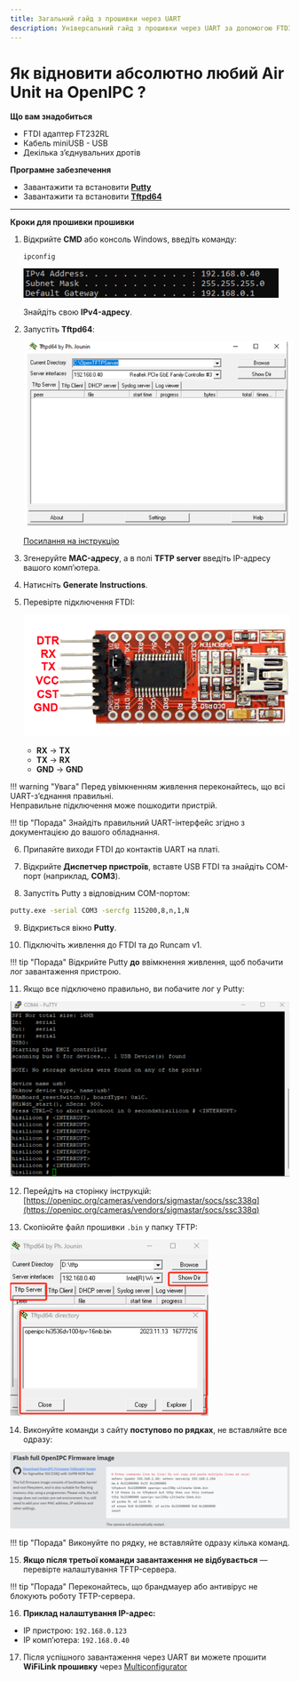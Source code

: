 ```yaml
---
title: Загальний гайд з прошивки через UART
description: Універсальний гайд з прошивки через UART за допомогою FTDI та TFTP
---
```

# Як відновити абсолютно любий Air Unit на OpenIPC ?  
**Що вам знадобиться**

- FTDI адаптер FT232RL  
- Кабель miniUSB - USB  
- Декілька з’єднувальних дротів

**Програмне забезпечення**

- Завантажити та встановити [**Putty**](https://www.putty.org/)
- Завантажити та встановити [**Tftpd64**](https://tftpd32.jounin.net/)

---

**Кроки для прошивки прошивки**

1. Відкрийте **CMD** або консоль Windows, введіть команду:

   ```
   ipconfig
   ```

   ![ipconfig](/images/runcamv1ip.png)

   Знайдіть свою **IPv4-адресу**.

2. Запустіть **Tftpd64**:

   ![Tftpd64](/images/tftpd.png)

   [Посилання на інструкцію](https://openipc.org/cameras/vendors/sigmastar/socs/ssc338q?locale=en)

3. Згенеруйте **MAC-адресу**, а в полі **TFTP server** введіть IP-адресу вашого комп’ютера.

4. Натисніть **Generate Instructions**.

5. Перевірте підключення FTDI:

   ![FTDI](/images/ftdi.png)

   - **RX** → **TX**  
   - **TX** → **RX**  
   - **GND** → **GND**

!!! warning "Увага"
    Перед увімкненням живлення переконайтесь, що всі UART-з’єднання правильні.  
    Неправильне підключення може пошкодити пристрій.

!!! tip "Порада"
    Знайдіть правильний UART-інтерфейс згідно з документацією до вашого обладнання.


6. Припаяйте виходи FTDI до контактів UART на платі.

7. Відкрийте **Диспетчер пристроїв**, вставте USB FTDI та знайдіть COM-порт (наприклад, **COM3**).

8. Запустіть Putty з відповідним COM-портом:

```bash
putty.exe -serial COM3 -sercfg 115200,8,n,1,N   
```
9. Відкриється вікно **Putty**.

10. Підключіть живлення до FTDI та до Runcam v1.

!!! tip "Порада"
    Відкрийте Putty **до** ввімкнення живлення, щоб побачити лог завантаження пристрою.

11. Якщо все підключено правильно, ви побачите лог у Putty:

   ![Putty лог](/images/runcamv1putty.png)

12. Перейдіть на сторінку інструкцій:  
[https://openipc.org/cameras/vendors/sigmastar/socs/ssc338q](https://openipc.org/cameras/vendors/sigmastar/socs/ssc338q)

13. Скопіюйте файл прошивки `.bin` у папку TFTP:

   ![Файл прошивки](/images/runcamv1tftp1.png)

14. Виконуйте команди з сайту **поступово по рядках**, не вставляйте все одразу:

   ![Команди прошивки](/images/runcamv1firmware.png)

!!! tip "Порада"
    Виконуйте по рядку, не вставляйте одразу кілька команд.

15. **Якщо після третьої команди завантаження не відбувається** — перевірте налаштування TFTP-сервера.

!!! tip "Порада"
    Переконайтесь, що брандмауер або антивірус не блокують роботу TFTP-сервера.

16. **Приклад налаштування IP-адрес:**
   - IP пристрою: `192.168.0.123`
   - IP комп’ютера: `192.168.0.40`

17. Після успішного завантаження через UART ви можете прошити **WiFiLink прошивку** через [Multiconfigurator](https://github.com/OpenIPC/openipc-configurator/releases/)
